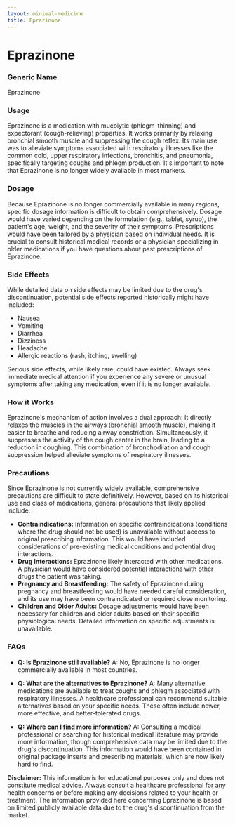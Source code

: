 ```yaml
---
layout: minimal-medicine
title: Eprazinone
---
```


# Eprazinone
### Generic Name
Eprazinone

### Usage
Eprazinone is a medication with mucolytic (phlegm-thinning) and expectorant (cough-relieving) properties.  It works primarily by relaxing bronchial smooth muscle and suppressing the cough reflex.  Its main use was to alleviate symptoms associated with respiratory illnesses like the common cold, upper respiratory infections, bronchitis, and pneumonia, specifically targeting coughs and phlegm production.  It's important to note that Eprazinone is no longer widely available in most markets.


### Dosage
Because Eprazinone is no longer commercially available in many regions, specific dosage information is difficult to obtain comprehensively.  Dosage would have varied depending on the formulation (e.g., tablet, syrup), the patient's age, weight, and the severity of their symptoms.  Prescriptions would have been tailored by a physician based on individual needs.  It is crucial to consult historical medical records or a physician specializing in older medications if you have questions about past prescriptions of Eprazinone.

### Side Effects
While detailed data on side effects may be limited due to the drug's discontinuation, potential side effects reported historically might have included:

* Nausea
* Vomiting
* Diarrhea
* Dizziness
* Headache
* Allergic reactions (rash, itching, swelling)


Serious side effects, while likely rare, could have existed.  Always seek immediate medical attention if you experience any severe or unusual symptoms after taking any medication, even if it is no longer available.

### How it Works
Eprazinone's mechanism of action involves a dual approach:  It directly relaxes the muscles in the airways (bronchial smooth muscle), making it easier to breathe and reducing airway constriction.  Simultaneously, it suppresses the activity of the cough center in the brain, leading to a reduction in coughing.  This combination of bronchodilation and cough suppression helped alleviate symptoms of respiratory illnesses.


### Precautions
Since Eprazinone is not currently widely available, comprehensive precautions are difficult to state definitively. However, based on its historical use and class of medications, general precautions that likely applied include:

* **Contraindications:**  Information on specific contraindications (conditions where the drug should not be used) is unavailable without access to original prescribing information.  This would have included considerations of pre-existing medical conditions and potential drug interactions.
* **Drug Interactions:**  Eprazinone likely interacted with other medications.  A physician would have considered potential interactions with other drugs the patient was taking.
* **Pregnancy and Breastfeeding:**  The safety of Eprazinone during pregnancy and breastfeeding would have needed careful consideration, and its use may have been contraindicated or required close monitoring.
* **Children and Older Adults:**  Dosage adjustments would have been necessary for children and older adults based on their specific physiological needs.  Detailed information on specific adjustments is unavailable.


### FAQs

* **Q: Is Eprazinone still available?**  A: No, Eprazinone is no longer commercially available in most countries.

* **Q: What are the alternatives to Eprazinone?** A: Many alternative medications are available to treat coughs and phlegm associated with respiratory illnesses. A healthcare professional can recommend suitable alternatives based on your specific needs.  These often include newer, more effective, and better-tolerated drugs.

* **Q: Where can I find more information?** A: Consulting a medical professional or searching for historical medical literature may provide more information, though comprehensive data may be limited due to the drug's discontinuation.  This information would have been contained in original package inserts and prescribing materials, which are now likely hard to find.


**Disclaimer:** This information is for educational purposes only and does not constitute medical advice. Always consult a healthcare professional for any health concerns or before making any decisions related to your health or treatment.  The information provided here concerning Eprazinone is based on limited publicly available data due to the drug's discontinuation from the market.
